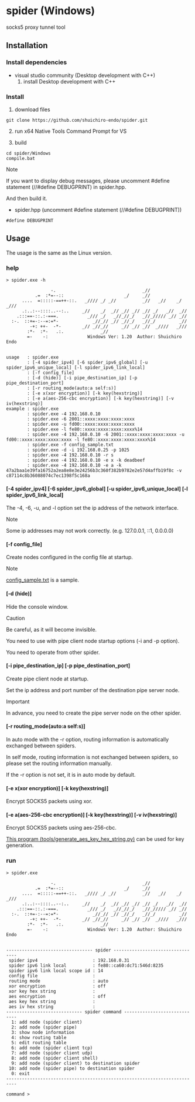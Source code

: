# spider (Windows)

socks5 proxy tunnel tool

## Installation
### Install dependencies
- visual studio community (Desktop development with C++)
  1. install Desktop development with C++

### Install
1. download files
```
git clone https://github.com/shuichiro-endo/spider.git
```

2. run x64 Native Tools Command Prompt for VS

3. build
```
cd spider/Windows
compile.bat
```
> [!NOTE]
> If you want to display debug messages, please uncomment #define statement (//#define DEBUGPRINT) in spider.hpp.
> 
> And then build it.
- spider.hpp (uncomment #define statement (//#define DEBUGPRINT))
```
#define DEBUGPRINT
```


## Usage
The usage is the same as the Linux version.

### help
```
> spider.exe -h

                 -.                                 _//
           .=  :*=--::                       _/     _//
      ....  =:::::-==++-::.   _//// _/ _//          _//   _//    _/ _///
      .:..:--::::..--:..     _//    _/  _// _// _// _// _/   _//  _//
    .:::==-::.:-===.           _/// _/   _//_//_/   _//_///// _// _//
  :-.  ::+=-:--=:=*-             _//_// _// _//_/   _//_/         _//
         -+: ++-  -*-        _// _//_//     _// _// _//  _////   _///
        :*-  :*-   .:.              _//
        =-    -:               Windows Ver: 1.20  Author: Shuichiro Endo


usage   : spider.exe
        : [-4 spider_ipv4] [-6 spider_ipv6_global] [-u spider_ipv6_unique_local] [-l spider_ipv6_link_local]
        : [-f config_file]
        : [-d (hide)] [-i pipe_destination_ip] [-p pipe_destination_port]
        : [-r routing_mode(auto:a self:s)]
        : [-e x(xor encryption)] [-k key(hexstring)]
        : [-e a(aes-256-cbc encryption)] [-k key(hexstring)] [-v iv(hexstring)]
example : spider.exe
        : spider.exe -4 192.168.0.10
        : spider.exe -6 2001::xxxx:xxxx:xxxx:xxxx
        : spider.exe -u fd00::xxxx:xxxx:xxxx:xxxx
        : spider.exe -l fe80::xxxx:xxxx:xxxx:xxxx%14
        : spider.exe -4 192.168.0.10 -6 2001::xxxx:xxxx:xxxx:xxxx -u fd00::xxxx:xxxx:xxxx:xxxx -l fe80::xxxx:xxxx:xxxx:xxxx%14
        : spider.exe -f config_sample.txt
        : spider.exe -d -i 192.168.0.25 -p 1025
        : spider.exe -4 192.168.0.10 -r s
        : spider.exe -4 192.168.0.10 -e x -k deadbeef
        : spider.exe -4 192.168.0.10 -e a -k 47a2baa1e39fa16752a2ea8e8e3e24256b3c360f382b9782e2e57d4affb19f8c -v c87114c8b36088074c7ec1398f5c168a

```
#### [-4 spider_ipv4] [-6 spider_ipv6_global] [-u spider_ipv6_unique_local] [-l spider_ipv6_link_local]
The -4, -6, -u, and -l option set the ip address of the network interface.

> [!NOTE]
> Some ip addresses may not work correctly. (e.g. 127.0.0.1, ::1, 0.0.0.0)

#### [-f config_file]
Create nodes configured in the config file at startup.

> [!NOTE]
> [config_sample.txt](https://github.com/shuichiro-endo/spider/blob/main/Windows/config_sample.txt) is a sample.

#### [-d (hide)]
Hide the console window.

> [!CAUTION]
> Be careful, as it will become invisible.
>
> You need to use with pipe client node startup options (-i and -p option).
> 
> You need to operate from other spider.

#### [-i pipe_destination_ip] [-p pipe_destination_port]
Create pipe client node at startup.

Set the ip address and port number of the destination pipe server node.

> [!IMPORTANT]
> In advance, you need to create the pipe server node on the other spider.

#### [-r routing_mode(auto:a self:s)]
In auto mode with the -r option, routing information is automatically exchanged between spiders.

In self mode, routing information is not exchanged between spiders, so please set the routing information manually.

If the -r option is not set, it is in auto mode by default.

#### [-e x(xor encryption)] [-k key(hexstring)]
Encrypt SOCKS5 packets using xor.

#### [-e a(aes-256-cbc encryption)] [-k key(hexstring)] [-v iv(hexstring)]
Encrypt SOCKS5 packets using aes-256-cbc.

[This program (tools/generate_aes_key_hex_string.py)](https://github.com/shuichiro-endo/spider/blob/main/tools/generate_aes_key_hex_string.py) can be used for key generation.

### run
```
> spider.exe

                 -.                                 _//
           .=  :*=--::                       _/     _//
      ....  =:::::-==++-::.   _//// _/ _//          _//   _//    _/ _///
      .:..:--::::..--:..     _//    _/  _// _// _// _// _/   _//  _//
    .:::==-::.:-===.           _/// _/   _//_//_/   _//_///// _// _//
  :-.  ::+=-:--=:=*-             _//_// _// _//_/   _//_/         _//
         -+: ++-  -*-        _// _//_//     _// _// _//  _////   _///
        :*-  :*-   .:.              _//
        =-    -:               Windows Ver: 1.20  Author: Shuichiro Endo


--------------------------------- spider ---------------------------------
 spider ipv4                     : 192.168.0.31
 spider ipv6 link local          : fe80::ca60:dc71:546d:8235
 spider ipv6 link local scope id : 14
 config file                     :
 routing mode                    : auto
 xor encryption                  : off
 xor key hex string              :
 aes encryption                  : off
 aes key hex string              :
 aes iv hex string               :
----------------------------- spider command -----------------------------
  1: add node (spider client)
  2: add node (spider pipe)
  3: show node information
  4: show routing table
  5: edit routing table
  6: add node (spider client tcp)
  7: add node (spider client udp)
  8: add node (spider client shell)
  9: add node (spider client) to destination spider
 10: add node (spider pipe) to destination spider
  0: exit
--------------------------------------------------------------------------

command >

```
